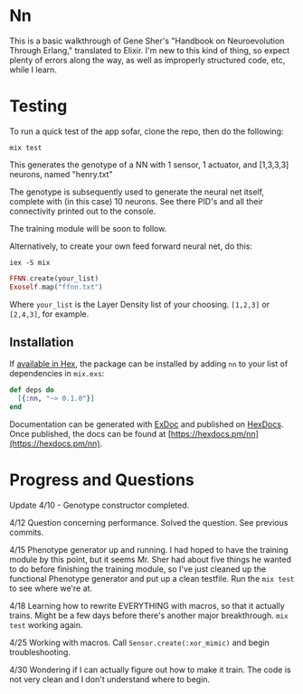 # Nn
This is a basic walkthrough of Gene Sher's "Handbook on Neuroevolution
Through Erlang," translated to Elixir. I'm new to this kind of thing, 
so expect plenty of errors along the way, as well as improperly structured
code, etc, while I learn. 


# Testing

To run a quick test of the app sofar, clone the repo, then do the following:

`mix test`

This generates the genotype of a NN with 1 sensor, 1 actuator, and [1,3,3,3]
neurons, named "henry.txt"

The genotype is subsequently used to generate the neural net itself, complete
with (in this case) 10 neurons. See there PID's and all their connectivity 
printed out to the console. 

The training module will be soon to follow.

Alternatively, to create your own feed forward neural net, do this:

`iex -S mix`
``` elixir
FFNN.create(your_list)
Exoself.map("ffnn.txt")
```

Where `your_list` is the Layer Density list of your choosing. `[1,2,3]` or
`[2,4,3]`, for example. 

## Installation

If [available in Hex](https://hex.pm/docs/publish), the package can be installed
by adding `nn` to your list of dependencies in `mix.exs`:

```elixir
def deps do
  [{:nn, "~> 0.1.0"}]
end
```

Documentation can be generated with [ExDoc](https://github.com/elixir-lang/ex_doc)
and published on [HexDocs](https://hexdocs.pm). Once published, the docs can
be found at [https://hexdocs.pm/nn](https://hexdocs.pm/nn).

# Progress and Questions 

Update 4/10 - Genotype constructor completed.

4/12 Question concerning performance.
Solved the question. See previous commits.

4/15 Phenotype generator up and running.
I had hoped to have the training module by this point, but it seems Mr. Sher
had about five things he wanted to do before finishing the training module,
so I've just cleaned up the functional Phenotype generator and put up a clean
testfile. Run the `mix test` to see where we're at.

4/18 Learning how to rewrite EVERYTHING with macros, so that it actually 
trains. Might be a few days before there's another major breakthrough. 
`mix test` working again.

4/25 Working with macros. Call `Sensor.create(:xor_mimic)` and begin troubleshooting.

4/30 Wondering if I can actually figure out how to make it train. The code
is not very clean and I don't understand where to begin. 
#
